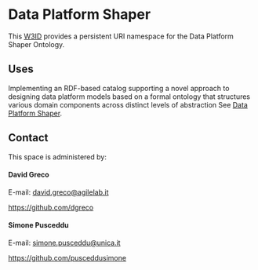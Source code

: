 # Data Platform Shaper
This [W3ID](https://w3id.org) provides a persistent URI namespace for the Data Platform Shaper Ontology.

## Uses
Implementing an RDF-based catalog supporting a novel approach to designing data platform models based on a formal ontology that structures various domain components across distinct levels of abstraction 
See [Data Platform Shaper](https://github.com/agile-lab-dev/data-platform-shaper/tree/main?tab=readme-ov-file#data-platform-shaper-an-rdf-based-specialized-catalog-system-for-defining-and-managing-data-platform-assets).

## Contact
This space is administered by:  
#### David Greco
E-mail: david.greco@agilelab.it

https://github.com/dgreco

#### Simone Pusceddu
E-mail: simone.pusceddu@unica.it

https://github.com/pusceddusimone
